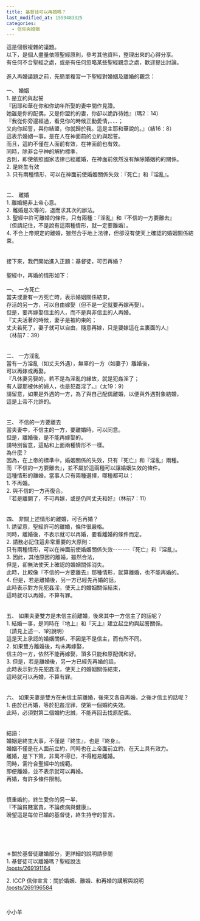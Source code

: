 ```yaml
---
title: 基督徒可以再婚嗎？
last_modified_at: 1559483325
categories:
  - 信仰與婚姻
---
```


<div>這是個很複雜的議題。</div>

<div>以下，是個人盡量依照聖經原則，參考其他資料，整理出來的心得分享。</div>

<div>有任何不合聖經之處，或是有任何忽略某些聖經觀念之處，歡迎提出討論。</div>

<div>&nbsp;</div>

<div>進入再婚議題之前，先簡單複習一下聖經對婚姻及離婚的觀念：</div>

<div>&nbsp;</div>

<div>一、<span style="white-space:pre"> </span>婚姻</div>

<div>1. 是立約與起誓</div>

<div>『因耶和華在你和你幼年所娶的妻中間作見證。</div>

<div>她雖是你的配偶，又是你盟約的妻，你卻以詭詐待她』（瑪2：14）</div>

<div>『我從你旁邊經過，看見你的時候正動愛情，、、、；</div>

<div>又向你起誓，與你結盟，你就歸於我。這是主耶和華說的。』（結16：8）</div>

<div>這表示婚姻一事，是在人在神面前的立約與起誓。</div>

<div>而且，這約不僅在人面前有效，在神面前也有效。</div>

<div>同時，除非合乎神的解約標準，</div>

<div>否則，即使依照國家法律已經離婚，在神面前依然沒有解除婚姻約的關係。</div>

<div>2. 是終生有效</div>

<div>3. 只有兩種情形，可以在神面前使婚姻關係失效：『死亡』和『淫亂』。</div>

<div>&nbsp;</div>

<div>&nbsp;</div>

<div>二、<span style="white-space:pre"> </span>離婚</div>

<div>1. 離婚絕非上帝心意。</div>

<div>2. 離婚是次等的，退而求其次的辦法。</div>

<div>3. 聖經中許可離婚的條件，只有兩種：『淫亂』和『不信的一方要離去』</div>

<div>（但請記住，不是說有這兩種情形，就一定要離婚）。</div>

<div>4. 不合上帝規定的離婚，雖然合乎地上法律，但卻沒有使天上確認的婚姻關係結束。</div>

<div>&nbsp;</div>

<div>&nbsp;</div>

<div>接下來，我們開始進入正題：基督徒，可否再婚？</div>

<div>&nbsp;</div>

<div>聖經中，再婚的情形如下：</div>

<div>&nbsp;</div>

<div>一、<span style="white-space:pre"> </span>一方死亡</div>

<div>當夫或妻有一方死亡時，表示婚姻關係結束，</div>

<div>存活的另一方，可以自由嫁娶（但不是一定就要再嫁再娶）。</div>

<div>但是，要再嫁娶信主的人，而不是與非信主的人再婚。</div>

<div>『丈夫活著的時候，妻子是被約束的；</div>

<div>丈夫若死了，妻子就可以自由，隨意再嫁，只是要嫁這在主裏面的人』</div>

<div>（林前7：39）</div>

<div>&nbsp;</div>

<div>&nbsp;</div>

<div>二、<span style="white-space:pre"> </span>一方淫亂</div>

<div>當有一方淫亂（如丈夫外遇），無辜的一方（如妻子）離婚後，</div>

<div>可以再嫁或再娶。</div>

<div>『凡休妻另娶的，若不是為淫亂的緣故，就是犯姦淫了；</div>

<div>有人娶那被休的婦人，也是犯姦淫了。』（太19：9）</div>

<div>請留意，如果是外遇的一方，為了與自己配偶離婚，以便與外遇對象結婚，</div>

<div>這是上帝不允許的。</div>

<div>&nbsp;</div>

<div>&nbsp;</div>

<div>三、<span style="white-space:pre"> </span>不信的一方要離去</div>

<div>當夫妻中，不信主的一方，要離婚時，可以同意。</div>

<div>但是，離婚後，是不能再嫁娶的。</div>

<div>請特別留意，這點和上面兩種情形不一樣。</div>

<div>為什麼？</div>

<div>因為，在上帝的標準中，婚姻關係的失效，只有『死亡』和『淫亂』兩種。</div>

<div>而『不信的一方要離去』，並不屬於這兩種可以讓婚姻失效的條件。</div>

<div>這種情形的離婚，當事人只有兩種選擇，哪種都可以：</div>

<div>1. 不再婚。</div>

<div>2. 與不信的一方再復合。</div>

<div>『若是離開了，不可再嫁，或是仍同丈夫和好』（林前7：11）</div>

<div>&nbsp;</div>

<div>&nbsp;</div>

<div>四、<span style="white-space:pre"> </span>非關上述情形的離婚，可否再婚？</div>

<div>1. 請留意，聖經許可的離婚，條件很嚴格。</div>

<div>同時，離婚後，不表示就可以再婚，要看離婚的條件而定。</div>

<div>2. 請務必記住這非常重要的大原則：</div>

<div>只有兩種情形，可以在神面前使婚姻關係失效-------『死亡』和『淫亂』。</div>

<div>3. 因此，其他原因的離婚，雖然合法，</div>

<div>但是，卻無法使天上確認的婚姻關係消失。</div>

<div>此時，比較像『不信的一方要離去』那種情形，就算離婚，也不能再婚的。</div>

<div>4. 但是，若是離婚後，另一方已經先再婚的話，</div>

<div>此時表示對方先犯姦淫，使天上的婚姻關係結束，</div>

<div>這時就可以再婚，不算有罪。</div>

<div>&nbsp;</div>

<div>&nbsp;</div>

<div>五、<span style="white-space:pre"> </span>如果夫妻雙方是未信主前離婚，後來其中一方信主了的話呢？</div>

<div>1. 結婚一事，是同時在『地上』和『天上』建立起立約與起誓關係。</div>

<div>（請見上述一、1的說明）</div>

<div>這是天上承認的婚姻關係，不因是不是信主，而有所不同。</div>

<div>2. 如果雙方離婚後，均未再嫁娶，</div>

<div>信主的一方，依然不能再嫁娶，頂多只能和原配偶和好。</div>

<div>3. 但是，若是離婚後，另一方已經先再婚的話，</div>

<div>此時表示對方先犯姦淫，使天上的婚姻關係結束，</div>

<div>這時就可以再婚，不算有罪。</div>

<div>&nbsp;</div>

<div>&nbsp;</div>

<div>六、<span style="white-space:pre"> </span>如果夫妻是雙方在未信主前離婚，後來又各自再婚，之後才信主的話呢？</div>

<div>1. 由於已再婚，等於犯姦淫罪，使第一個婚約失效。</div>

<div>此時，必須對第二個婚約忠誠，不能再回去找原配偶。</div>

<div>&nbsp;</div>

<div>&nbsp;</div>

<div>結語：</div>

<div>婚姻是終生大事，不僅是『終生』，也是『終身』。</div>

<div>婚姻不僅是在人面前立約，同時也在上帝面前立約，在天上具有效力。</div>

<div>離婚，是下下策，非萬不得已，不得輕易離婚。</div>

<div>同時，需符合聖經中的規範。</div>

<div>即便離婚，並不表示就可以再婚。</div>

<div>再婚，有許多條件限制。</div>

<div>&nbsp;</div>

<div>&nbsp;</div>

<div>慎重婚約，終生愛你的另一半，</div>

<div>『不論貧賤富貴，不論疾病與健康』，</div>

<div>盼望這是每位已婚的基督徒，終生持守的誓言。</div>

<div>&nbsp;</div>

<div>&nbsp;</div>

<div>&nbsp;</div>

<div>&nbsp;</div>

<div>
<p>＊關於基督徒離婚部分，更詳細的說明請參閱<br>
1. 基督徒可以離婚嗎？聖經說法<br>
<a href="/posts/269191164" target="_blank">/posts/269191164</a></p>

<p>2. ICCP 信仰宣言：關於婚姻、離婚、和再婚的講解與說明<br>
<a href="/posts/269196584" target="_blank">/posts/269196584</a></p>

<p>&nbsp;</p>

<p>小小羊</p>
</div>

<p>&nbsp;</p>

